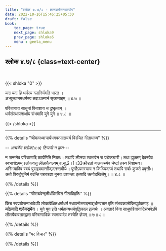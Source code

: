```yaml
---
title: "श्लोक ४.७/८ - ज्ञानकर्मसन्यसयोग"
date: 2022-10-16T15:46:25+05:30
draft: false
book:
    toc_page: true
    next_page: shloka9
    prev_page: shloka6
    menu : geeta_menu
---
```




## श्लोक ४.७/८ {class=text-center}

<br/>

{{< shloka  "0"  >}}

यदा यदा हि धर्मस्य ग्लानिर्भवति भारत ।  
अभ्युत्थानमधर्मस्य तदाऽऽत्मानं सृजाम्यहम् ॥ ४.७ ॥

परित्राणाय साधूनां विनाशाय च दुष्कृताम् ।  
धर्मसंस्थापनार्थाय संभवामि युगे युगे ॥ ४.८ ॥


{{< /shloka >}}

---


{{% details "श्रीमत्मध्वाचार्यभगवत्पादाचर्य विरचित  गीताभाष्य" %}}

 -- *आचर्येण श्लोक(४.७) टिप्पणी न कृतः* --

न जन्मनैव परित्राणादि कार्यमिति नियमः। तथापि लीलया 
स्वभावेन च यथेष्टचारी। तथा ह्युक्तम् देवस्यैष 
स्वभावोऽयम्।लोकवत्तु लीलाकैवल्यम् ब्र.सू.2।1।33क्रीडतो 
बालकस्येव चेष्टां तस्य निशामय। अरिभयादिव स्वयं 
पुराद्व्यवात्सीद्यदनन्तवीर्यः। पूर्णोऽयमस्यान्न न 
किञ्चिदाप्यं तथापि सर्वाः कुरुते प्रवृत्तीः। अतो 
विरुद्धेषुमिमं वदन्ति परावरज्ञा मुनयः प्रशान्ताः 
इत्यादि ऋग्वेदखिलेषु। ॥ ४.८ ॥  


{{% /details %}}



{{% details "श्रीराघवेन्द्रतीर्थविरचित गीताविवृतिः" %}}

किंच स्वप्रयोजनाभावेऽपि लोकापेक्षितधर्माधर्म 
स्थापनोत्सादनाद्यर्थमवतार इति संभवकालोक्तिपूर्वकमाह ॥ 
**यदेत्यादि श्लोकद्वयेन** । युगे युग इति
धर्महान्यधर्मवृद्धिकाल इत्यर्थः । अवतारं विना 
साधुपरित्राणादिसंभवेऽपि
लीलयैवावतारद्वारा परित्राणादिकं स्वभावादेव 
तस्येति ज्ञेयम्‌ ॥ ७॥ ८॥

{{% /details %}}



{{% details "पद विचार" %}}


{{% /details %}}
